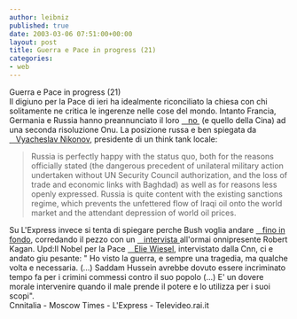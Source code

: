 ```yaml
---
author: leibniz
published: true
date: 2003-03-06 07:51:00+00:00
layout: post
title: Guerra e Pace in progress (21) 
categories:
- web
---
```


Guerra e Pace in progress (21)  
 Il digiuno per la Pace di ieri ha idealmente riconciliato la chiesa con chi solitamente ne critica le ingerenze nelle cose del mondo. Intanto Francia, Germania e Russia hanno preannunciato il loro  [   no ][1] (e quello della Cina) ad una seconda risoluzione Onu. La posizione russa e ben   spiegata da  [   Vyacheslav Nikonov][2], presidente di un think tank locale:


>   
> 
> Russia is perfectly happy with the status quo, both for the reasons officially stated (the dangerous precedent of unilateral military action undertaken without UN Security Council authorization, and the loss of trade and economic links with Baghdad) as well as for reasons less openly expressed. Russia is quite content with the existing sanctions regime, which prevents the unfettered flow of Iraqi oil onto the world market and the attendant depression of world oil prices.


Su L'Express invece si tenta di spiegare perche Bush voglia andare  [   fino in fondo][3], corredando il pezzo con un  [   intervista ][4]all'ormai onnipresente Robert Kagan.   Upd:Il Nobel per la Pace  [   Elie Wiesel][5], intervistato dalla Cnn, ci e andato giu pesante: "  Ho visto la guerra, e sempre una tragedia, ma qualche volta e necessaria. (...)   Saddam Hussein avrebbe dovuto essere incriminato tempo fa per i crimini commessi contro il suo popolo (...)   E' un dovere morale intervenire quando il male prende il potere e lo utilizza per i suoi scopi".  
  Cnnitalia - Moscow Times - L'Express - Televideo.rai.it

[1]:	http://www.cnnitalia.it/2003/MONDO/03/05/1544francia/index.html
[2]:	http://www.themoscowtimes.com/stories/2003/03/06/006.html
[3]:	http://www.lexpress.fr/Express/Info/Monde/Dossier/irak2/dossier.asp?nom=
[4]:	http://www.lexpress.fr/Express/Info/Monde/Dossier/bush/dossier.asp?ida=383143
[5]:	http://www.televideo.rai.it/nazionale/homenaz.asp?tlv=823_03&sottop=03&x=0&y=0
